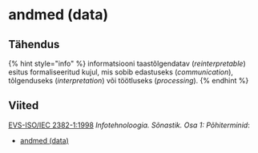 # andmed \(data\)

## Tähendus

{% hint style="info" %}
informatsiooni taastõlgendatav \(_reinterpretable_\) esitus formaliseeritud kujul, mis sobib edastuseks \(_communication_\), tõlgenduseks \(_interpretation_\) või töötluseks \(_processing_\).
{% endhint %}

## Viited

[EVS-ISO/IEC 2382-1:1998](http://www.evs.ee/tooted/evs-iso-iec-2382-1-1998) _Infotehnoloogia. Sõnastik. Osa 1: Põhiterminid_:

* [andmed \(data\)](http://www.eki.ee/dict/its/index.cgi?Q=D05DD320-6C03-1014-88DC-FC5F0DBED45A&F=GUID&C01=1&C02=0&C10=1) 

